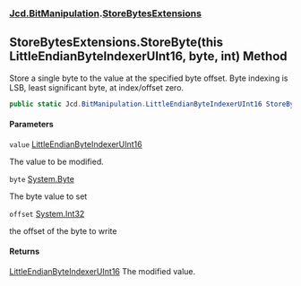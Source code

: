### [Jcd.BitManipulation](Jcd.BitManipulation.md 'Jcd.BitManipulation').[StoreBytesExtensions](Jcd.BitManipulation.StoreBytesExtensions.md 'Jcd.BitManipulation.StoreBytesExtensions')

## StoreBytesExtensions.StoreByte(this LittleEndianByteIndexerUInt16, byte, int) Method

Store a single byte to the value at the specified byte offset.
Byte indexing is LSB, least significant byte, at index/offset zero.

```csharp
public static Jcd.BitManipulation.LittleEndianByteIndexerUInt16 StoreByte(this Jcd.BitManipulation.LittleEndianByteIndexerUInt16 value, byte @byte, int offset);
```
#### Parameters

<a name='Jcd.BitManipulation.StoreBytesExtensions.StoreByte(thisJcd.BitManipulation.LittleEndianByteIndexerUInt16,byte,int).value'></a>

`value` [LittleEndianByteIndexerUInt16](Jcd.BitManipulation.LittleEndianByteIndexerUInt16.md 'Jcd.BitManipulation.LittleEndianByteIndexerUInt16')

The value to be modified.

<a name='Jcd.BitManipulation.StoreBytesExtensions.StoreByte(thisJcd.BitManipulation.LittleEndianByteIndexerUInt16,byte,int).byte'></a>

`byte` [System.Byte](https://docs.microsoft.com/en-us/dotnet/api/System.Byte 'System.Byte')

The byte value to set

<a name='Jcd.BitManipulation.StoreBytesExtensions.StoreByte(thisJcd.BitManipulation.LittleEndianByteIndexerUInt16,byte,int).offset'></a>

`offset` [System.Int32](https://docs.microsoft.com/en-us/dotnet/api/System.Int32 'System.Int32')

the offset of the byte to write

#### Returns

[LittleEndianByteIndexerUInt16](Jcd.BitManipulation.LittleEndianByteIndexerUInt16.md 'Jcd.BitManipulation.LittleEndianByteIndexerUInt16')
The modified value.